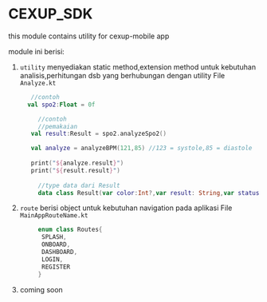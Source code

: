 # CEXUP_SDK
this module contains utility for cexup-mobile app

module ini berisi:
1. `utility` menyediakan static method,extension method untuk kebutuhan analisis,perhitungan dsb yang berhubungan dengan utility
   File `Analyze.kt`
   ```kotlin
      //contoh
     val spo2:Float = 0f
   
        //contoh
        //pemakaian
      val result:Result = spo2.analyzeSpo2()

      val analyze = analyzeBPM(121,85) //123 = systole,85 = diastole
    
      print("${analyze.result}")
      print("${result.result}")
    
        //type data dari Result
        data class Result(var color:Int?,var result: String,var status:Any?) 
      ```
2. `route` berisi object untuk kebutuhan navigation pada aplikasi
   File `MainAppRouteName.kt`
   ```kotlin
        enum class Routes{
         SPLASH,
         ONBOARD,
         DASHBOARD,
         LOGIN,
         REGISTER
        }
   ```
3. coming soon
